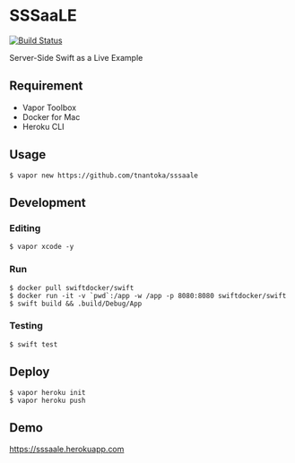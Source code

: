 # SSSaaLE

[![Build Status](https://travis-ci.org/tnantoka/sssaale.svg?branch=master)](https://travis-ci.org/tnantoka/sssaale)

Server-Side Swift as a Live Example

## Requirement

- Vapor Toolbox
- Docker for Mac
- Heroku CLI

## Usage

```
$ vapor new https://github.com/tnantoka/sssaale
```

## Development

### Editing

```
$ vapor xcode -y
```

### Run

```
$ docker pull swiftdocker/swift
$ docker run -it -v `pwd`:/app -w /app -p 8080:8080 swiftdocker/swift
$ swift build && .build/Debug/App
```

### Testing

```
$ swift test
```

## Deploy

```
$ vapor heroku init
$ vapor heroku push
```

## Demo

https://sssaale.herokuapp.com
